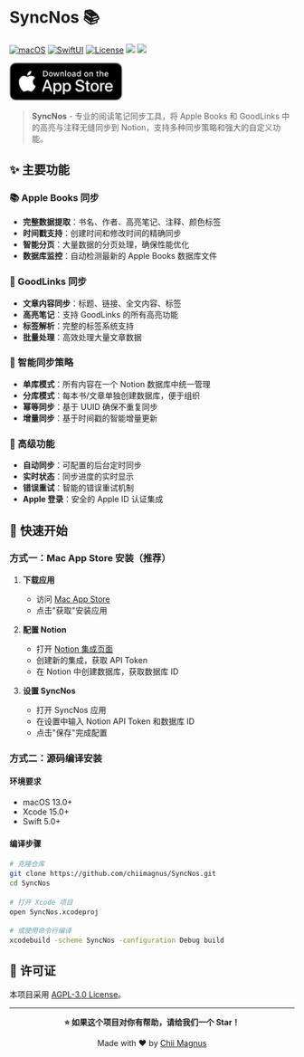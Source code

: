# SyncNos 📚

[![macOS](https://img.shields.io/badge/macOS-13+-blue.svg)](https://developer.apple.com/macos/)
[![SwiftUI](https://img.shields.io/badge/SwiftUI-5.0-orange.svg)](https://developer.apple.com/documentation/swiftui/)
[![License](https://img.shields.io/badge/license-GPL3.0-green.svg)](LICENSE)
[![](https://img.shields.io/badge/%F0%9F%87%A8%F0%9F%87%B3-%E4%B8%AD%E6%96%87%E7%89%88-ff0000?style=flat)](README.md)
[![](https://img.shields.io/badge/%F0%9F%87%AC%F0%9F%87%A7-English-000aff?style=flat)](README_EN.md)

[<img src="Resource/image.png" alt="Download on the Mac App Store" width="200">](https://apps.apple.com/app/syncnos/id6752426176)

> **SyncNos** - 专业的阅读笔记同步工具，将 Apple Books 和 GoodLinks 中的高亮与注释无缝同步到 Notion，支持多种同步策略和强大的自定义功能。

## ✨ 主要功能

### 📚 Apple Books 同步
- **完整数据提取**：书名、作者、高亮笔记、注释、颜色标签
- **时间戳支持**：创建时间和修改时间的精确同步
- **智能分页**：大量数据的分页处理，确保性能优化
- **数据库监控**：自动检测最新的 Apple Books 数据库文件

### 🔗 GoodLinks 同步
- **文章内容同步**：标题、链接、全文内容、标签
- **高亮笔记**：支持 GoodLinks 的所有高亮功能
- **标签解析**：完整的标签系统支持
- **批量处理**：高效处理大量文章数据

### 🔄 智能同步策略
- **单库模式**：所有内容在一个 Notion 数据库中统一管理
- **分库模式**：每本书/文章单独创建数据库，便于组织
- **幂等同步**：基于 UUID 确保不重复同步
- **增量同步**：基于时间戳的智能增量更新

### 🎯 高级功能
- **自动同步**：可配置的后台定时同步
- **实时状态**：同步进度的实时显示
- **错误重试**：智能的错误重试机制
- **Apple 登录**：安全的 Apple ID 认证集成

## 🚀 快速开始

### 方式一：Mac App Store 安装（推荐）

1. **下载应用**
   - 访问 [Mac App Store](https://apps.apple.com/app/syncnos/id6752426176)
   - 点击"获取"安装应用

2. **配置 Notion**
   - 打开 [Notion 集成页面](https://www.notion.so/profile/integrations)
   - 创建新的集成，获取 API Token
   - 在 Notion 中创建数据库，获取数据库 ID

3. **设置 SyncNos**
   - 打开 SyncNos 应用
   - 在设置中输入 Notion API Token 和数据库 ID
   - 点击"保存"完成配置

### 方式二：源码编译安装

#### 环境要求
- macOS 13.0+
- Xcode 15.0+
- Swift 5.0+

#### 编译步骤

```bash
# 克隆仓库
git clone https://github.com/chiimagnus/SyncNos.git
cd SyncNos

# 打开 Xcode 项目
open SyncNos.xcodeproj

# 或使用命令行编译
xcodebuild -scheme SyncNos -configuration Debug build
```

## 📄 许可证

本项目采用 [AGPL-3.0 License](LICENSE)。

---

<div align="center">

**⭐ 如果这个项目对你有帮助，请给我们一个 Star！**

Made with ❤️ by [Chii Magnus](https://github.com/chiimagnus)

</div>